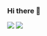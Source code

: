 ### Hi there 👋
<picture>
<source 
  srcset="https://github-readme-stats.vercel.app/api?username=csabca83&show_icons=true&theme=outrun"
  media="(prefers-color-scheme: dark)"
/>
<source
  srcset="https://github-readme-stats.vercel.app/api?username=csabca8&show_icons=true"
  media="(prefers-color-scheme: light), (prefers-color-scheme: no-preference)"
/>
<img src="https://github-readme-stats.vercel.app/api?username=csabca8&show_icons=true" />
</picture>
<picture>
<source
  srcset="https://github-readme-streak-stats.herokuapp.com?user=csabca83&theme=outrun&border_radius=4"
  media="(prefers-color-scheme: light), (prefers-color-scheme: no-preference)"
/>
<img src="https://github-readme-streak-stats.herokuapp.com?user=csabca83&theme=outrun&border_radius=4" />
</picture>
<!--
**csabca83/csabca83** is a ✨ _special_ ✨ repository because its `README.md` (this file) appears on your GitHub profile.

Here are some ideas to get you started:

- 🔭 I’m currently working on ...
- 🌱 I’m currently learning ...
- 👯 I’m looking to collaborate on ...
- 🤔 I’m looking for help with ...
- 💬 Ask me about ...
- 📫 How to reach me: ...
- 😄 Pronouns: ...
- ⚡ Fun fact: ...
-->
